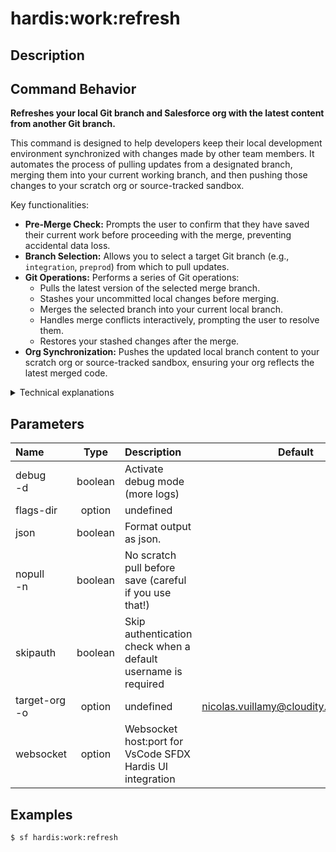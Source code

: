 <!-- This file has been generated with command 'sf hardis:doc:plugin:generate'. Please do not update it manually or it may be overwritten -->
# hardis:work:refresh

## Description


## Command Behavior

**Refreshes your local Git branch and Salesforce org with the latest content from another Git branch.**

This command is designed to help developers keep their local development environment synchronized with changes made by other team members. It automates the process of pulling updates from a designated branch, merging them into your current working branch, and then pushing those changes to your scratch org or source-tracked sandbox.

Key functionalities:

- **Pre-Merge Check:** Prompts the user to confirm that they have saved their current work before proceeding with the merge, preventing accidental data loss.
- **Branch Selection:** Allows you to select a target Git branch (e.g., `integration`, `preprod`) from which to pull updates.
- **Git Operations:** Performs a series of Git operations:
  - Pulls the latest version of the selected merge branch.
  - Stashes your uncommitted local changes before merging.
  - Merges the selected branch into your current local branch.
  - Handles merge conflicts interactively, prompting the user to resolve them.
  - Restores your stashed changes after the merge.
- **Org Synchronization:** Pushes the updated local branch content to your scratch org or source-tracked sandbox, ensuring your org reflects the latest merged code.

<details markdown="1">
<summary>Technical explanations</summary>

The command's technical implementation involves:

- **Configuration Loading:** It retrieves project configurations using `getConfig` to determine the default development branch.
- **Git Integration:** Extensively uses `simple-git` (`git()`) for various Git operations:
  - `git().branch()`: Lists local and remote branches.
  - `git().stash()`: Saves and restores uncommitted changes.
  - `git().fetch()`: Fetches updates from remote repositories.
  - `git().checkout()`: Switches between branches.
  - `git().pull()`: Pulls changes from a remote branch.
  - `git().merge()`: Merges one branch into another, handling conflicts.
- **Interactive Prompts:** Uses the `prompts` library to guide the user through confirmations (e.g., saving work) and branch selection.
- **Salesforce CLI Integration:** It uses `forceSourcePull` to pull changes from the scratch org and `forceSourcePush` to push changes to the scratch org.
- **Error Handling:** Includes robust error handling for Git operations (e.g., merge conflicts) and provides guidance to the user for resolution.
- **Environment Variable Check:** Checks for an `EXPERIMENTAL` environment variable to gate access to this command, indicating it might not be fully stable.
</details>


## Parameters

|Name|Type|Description|Default|Required|Options|
|:---|:--:|:----------|:-----:|:------:|:-----:|
|debug<br/>-d|boolean|Activate debug mode (more logs)||||
|flags-dir|option|undefined||||
|json|boolean|Format output as json.||||
|nopull<br/>-n|boolean|No scratch pull before save (careful if you use that!)||||
|skipauth|boolean|Skip authentication check when a default username is required||||
|target-org<br/>-o|option|undefined|nicolas.vuillamy@cloudity.com.playnico|||
|websocket|option|Websocket host:port for VsCode SFDX Hardis UI integration||||

## Examples

```shell
$ sf hardis:work:refresh
```


